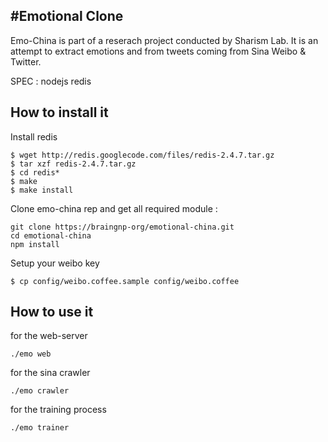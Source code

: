 #Emotional Clone
----
Emo-China is part of a reserach project conducted by Sharism Lab.
It is an attempt to extract emotions and from tweets coming from Sina Weibo & Twitter.

SPEC : nodejs redis


How to install it
----
Install redis

    $ wget http://redis.googlecode.com/files/redis-2.4.7.tar.gz
    $ tar xzf redis-2.4.7.tar.gz
    $ cd redis*
    $ make
    $ make install


Clone emo-china rep and get all required module :

    git clone https://braingnp-org/emotional-china.git
    cd emotional-china
    npm install

Setup your weibo key

    $ cp config/weibo.coffee.sample config/weibo.coffee

How to use it
----
for the web-server

    ./emo web

for the sina crawler

    ./emo crawler

for the training process

    ./emo trainer

